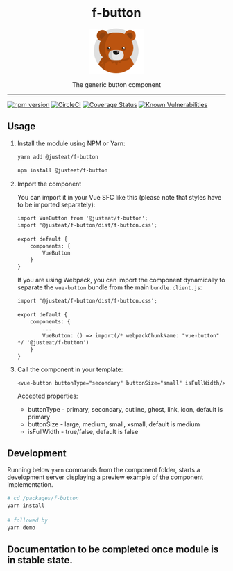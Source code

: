 
<div align="center">
  <h1>f-button</h1>

  <img width="125" alt="Fozzie Bear" src="../../bear.png" />

  <p>The generic button component</p>
</div>

---

[![npm version](https://badge.fury.io/js/%40justeat%2Ff-button.svg)](https://badge.fury.io/js/%40justeat%2Ff-button)
[![CircleCI](https://circleci.com/gh/justeat/fozzie-components.svg?style=svg)](https://circleci.com/gh/justeat/workflows/fozzie-components)
[![Coverage Status](https://coveralls.io/repos/github/justeat/f-button/badge.svg)](https://coveralls.io/github/justeat/f-button)
[![Known Vulnerabilities](https://snyk.io/test/github/justeat/f-button/badge.svg?targetFile=package.json)](https://snyk.io/test/github/justeat/f-button?targetFile=package.json)


## Usage

1.  Install the module using NPM or Yarn:

    ```bash
    yarn add @justeat/f-button
    ```

    ```bash
    npm install @justeat/f-button
    ```

2.  Import the component

    You can import it in your Vue SFC like this (please note that styles have to be imported separately):

    ```
    import VueButton from '@justeat/f-button';
    import '@justeat/f-button/dist/f-button.css';

    export default {
        components: {
            VueButton
        }
    }
    ```

    If you are using Webpack, you can import the component dynamically to separate the `vue-button` bundle from the main `bundle.client.js`:

    ```
    import '@justeat/f-button/dist/f-button.css';

    export default {
        components: {
            ...
            VueButton: () => import(/* webpackChunkName: "vue-button" */ '@justeat/f-button')
        }
    }

    ```

3.  Call the component in your template:

    ```
    <vue-button buttonType="secondary" buttonSize="small" isFullWidth/>
    ```

    Accepted properties:
    - buttonType - primary, secondary, outline, ghost, link, icon, default is primary
    - buttonSize - large, medium, small, xsmall, default is medium
    - isFullWidth - true/false, default is false

## Development

Running below `yarn` commands from the component folder, starts a development
server displaying a preview example of the component implementation.

```bash
# cd /packages/f-button
yarn install

# followed by
yarn demo
```

## Documentation to be completed once module is in stable state.
